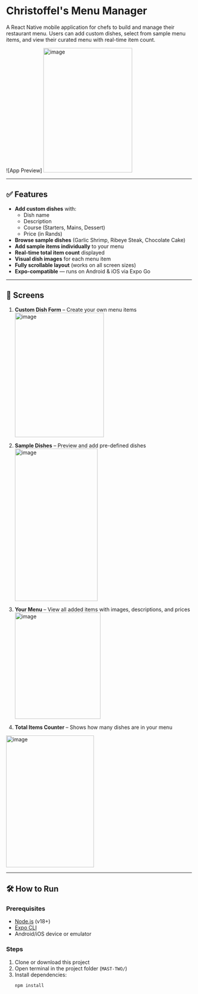 # Christoffel's Menu Manager

A React Native mobile application for chefs to build and manage their restaurant menu. Users can add custom dishes, select from sample menu items, and view their curated menu with real-time item count.

![App Preview]  <img width="241" height="338" alt="image" src="https://github.com/user-attachments/assets/3256358a-79f6-431a-8189-3933e9206677" />
<!-- Optional: add real screenshot later -->

---

## ✅ Features

- **Add custom dishes** with:
  - Dish name
  - Description
  - Course (Starters, Mains, Dessert)
  - Price (in Rands)
- **Browse sample dishes** (Garlic Shrimp, Ribeye Steak, Chocolate Cake)
- **Add sample items individually** to your menu
- **Real-time total item count** displayed
- **Visual dish images** for each menu item
- **Fully scrollable layout** (works on all screen sizes)
- **Expo-compatible** — runs on Android & iOS via Expo Go

---

## 📱 Screens

1. **Custom Dish Form** – Create your own menu items
   <img width="241" height="338" alt="image" src="https://github.com/user-attachments/assets/f38e26f0-195e-47ff-8e72-e4cd1d1fb47b" />

3. **Sample Dishes** – Preview and add pre-defined dishes
   <img width="224" height="414" alt="image" src="https://github.com/user-attachments/assets/d3bc324c-5457-4c26-a13d-92b53f904559" />

5. **Your Menu** – View all added items with images, descriptions, and prices
   <img width="232" height="289" alt="image" src="https://github.com/user-attachments/assets/00f7725c-7ea3-4269-839c-0b746f86e7a5" />

7. **Total Items Counter** – Shows how many dishes are in your menu
<img width="238" height="358" alt="image" src="https://github.com/user-attachments/assets/cc81f862-358e-4a9e-a516-2860d5b5a2e9" />

---

## 🛠️ How to Run

### Prerequisites
- [Node.js](https://nodejs.org/) (v18+)
- [Expo CLI](https://docs.expo.dev/get-started/installation/)
- Android/iOS device or emulator

### Steps
1. Clone or download this project
2. Open terminal in the project folder (`MAST-TWO/`)
3. Install dependencies:
   ```bash
   npm install
